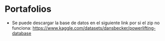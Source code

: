 # Portafolios
- Se puede descargar la base de datos en el siguiente link por si el zip no funciona: https://www.kaggle.com/datasets/dansbecker/powerlifting-database
